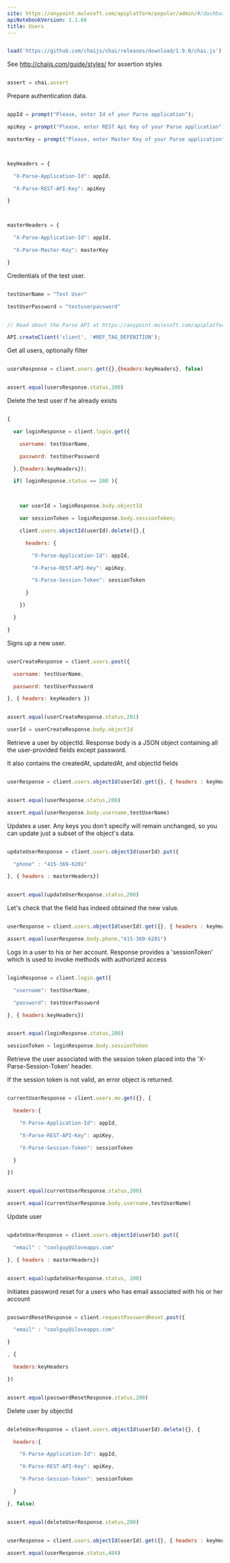 ```yaml
---
site: https://anypoint.mulesoft.com/apiplatform/popular/admin/#/dashboard/apis/7571/versions/7694/portal/pages/6292/preview
apiNotebookVersion: 1.1.66
title: Users
---
```


```javascript

load('https://github.com/chaijs/chai/releases/download/1.9.0/chai.js')

```



See http://chaijs.com/guide/styles/ for assertion styles



```javascript

assert = chai.assert

```



Prepare authentication data.



```javascript

appId = prompt("Please, enter Id of your Parse application");

apiKey = prompt("Please, enter REST Api Key of your Parse application");

masterKey = prompt("Please, enter Master Key of your Parse application");



keyHeaders = {

  "X-Parse-Application-Id": appId,

  "X-Parse-REST-API-Key": apiKey

}



masterHeaders = {

  "X-Parse-Application-Id": appId,

  "X-Parse-Master-Key": masterKey

}

```



Credentials of the test user.



```javascript

testUserName = "Test User"

testUserPassword = "testuserpassword"

```

```javascript

// Read about the Parse API at https://anypoint.mulesoft.com/apiplatform/popular/admin/#/dashboard/apis/7571/versions/7694/contracts

API.createClient('client', '#REF_TAG_DEFENITION');

```



Get all users, optionally filter



```javascript

usersResponse = client.users.get({},{headers:keyHeaders}, false)

```

```javascript

assert.equal(usersResponse.status,200)

```



Delete the test user if he already exists



```javascript

{

  var loginResponse = client.login.get({

    username: testUserName,

    password: testUserPassword

  },{headers:keyHeaders});

  if( loginResponse.status == 200 ){

    

    var userId = loginResponse.body.objectId

    var sessionToken = loginResponse.body.sessionToken;

    client.users.objectId(userId).delete({},{

      headers: {

        "X-Parse-Application-Id": appId,

        "X-Parse-REST-API-Key": apiKey,

        "X-Parse-Session-Token": sessionToken

      }

    })

  }

}

```



Signs up a new user.



```javascript

userCreateResponse = client.users.post({

  username: testUserName,

  password: testUserPassword

}, { headers: keyHeaders })

```

```javascript

assert.equal(userCreateResponse.status,201)

userId = userCreateResponse.body.objectId

```



Retrieve a user by objectId. Response body is a JSON object containing all the user-provided fields except password.



It also contains the createdAt, updatedAt, and objectId fields



```javascript

userResponse = client.users.objectId(userId).get({}, { headers : keyHeaders})

```

```javascript

assert.equal(userResponse.status,200)

assert.equal(userResponse.body.username,testUserName)

```



Updates a user. Any keys you don't specify will remain unchanged, so you can update just a subset of the object's data.





```javascript

updateUserResponse = client.users.objectId(userId).put({

  "phone" : "415-369-6201"

}, { headers : masterHeaders})

```

```javascript

assert.equal(updateUserResponse.status,200)

```



Let's check that the field has indeed obtained the new value.



```javascript

userResponse = client.users.objectId(userId).get({}, { headers : keyHeaders})

assert.equal(userResponse.body.phone,"415-369-6201")

```



Logs in a user to his or her account. Response provides a 'sessionToken' which is used to invoke methods with authorized access



```javascript

loginResponse = client.login.get({

  "username": testUserName,

  "password": testUserPassword

}, { headers:keyHeaders})

```

```javascript

assert.equal(loginResponse.status,200)

sessionToken = loginResponse.body.sessionToken

```



Retrieve the user associated with the session token placed into the 'X-Parse-Session-Token' header.

If the session token is not valid, an error object is returned.



```javascript

currentUserResponse = client.users.me.get({}, {

  headers:{

    "X-Parse-Application-Id": appId,

    "X-Parse-REST-API-Key": apiKey,

    "X-Parse-Session-Token": sessionToken

  }

})

```

```javascript

assert.equal(currentUserResponse.status,200)

assert.equal(currentUserResponse.body.username,testUserName)

```



Update user



```javascript

updateUserResponse = client.users.objectId(userId).put({

  "email" : "coolguy@iloveapps.com"

}, { headers : masterHeaders})

```

```javascript

assert.equal(updateUserResponse.status, 200)

```



Initiates password reset for a users who has email associated with his or her account



```javascript

passwordResetResponse = client.requestPasswordReset.post({

  "email" : "coolguy@iloveapps.com"

}

, {

  headers:keyHeaders

})

```

```javascript

assert.equal(passwordResetResponse.status,200)

```



Delete user by objectId



```javascript

deleteUserResponse = client.users.objectId(userId).delete({}, {

  headers:{

    "X-Parse-Application-Id": appId,

    "X-Parse-REST-API-Key": apiKey,

    "X-Parse-Session-Token": sessionToken

  }

}, false)

```

```javascript

assert.equal(deleteUserResponse.status,200)

```

```javascript

userResponse = client.users.objectId(userId).get({}, { headers : keyHeaders})

assert.equal(userResponse.status,404)

```